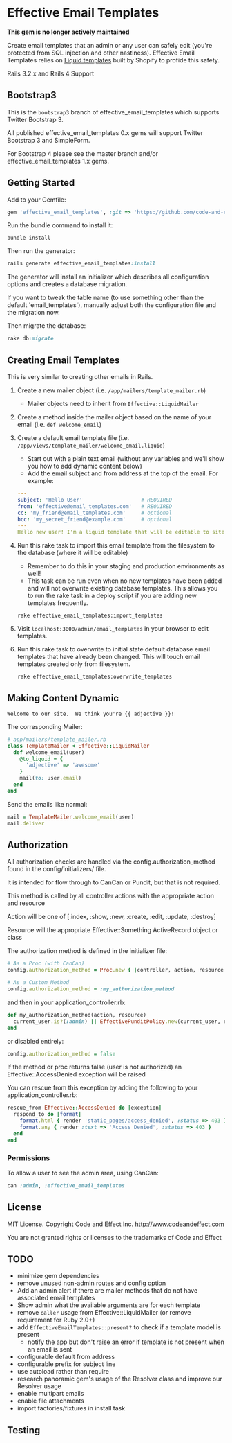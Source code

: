 
# Effective Email Templates

**This gem is no longer actively maintained**

Create email templates that an admin or any user can safely edit (you're protected from SQL injection and other nastiness).
Effective Email Templates relies on [Liquid templates](http://liquidmarkup.org/) built by Shopify to profide this safety.

Rails 3.2.x and Rails 4 Support

## Bootstrap3

This is the `bootstrap3` branch of effective_email_templates which supports Twitter Bootstrap 3.

All published effective_email_templates 0.x gems will support Twitter Bootstrap 3 and SimpleForm.

For Bootstrap 4 please see the master branch and/or effective_email_templates 1.x gems.


## Getting Started

Add to your Gemfile:

```ruby
gem 'effective_email_templates', :git => 'https://github.com/code-and-effect/effective_email_templates'
```

Run the bundle command to install it:

```console
bundle install
```

Then run the generator:

```ruby
rails generate effective_email_templates:install
```

The generator will install an initializer which describes all configuration options and creates a database migration.

If you want to tweak the table name (to use something other than the default 'email_templates'), manually adjust both the configuration file and the migration now.

Then migrate the database:

```ruby
rake db:migrate
```


## Creating Email Templates

This is very similar to creating other emails in Rails.

1. Create a new mailer object (i.e. `/app/mailers/template_mailer.rb`)
    - Mailer objects need to inherit from `Effective::LiquidMailer`

2. Create a method inside the mailer object based on the name of your email (i.e. `def welcome_email`)

3. Create a default email template file (i.e. `/app/views/template_mailer/welcome_email.liquid`)
    - Start out with a plain text email (without any variables and we'll show you how to add dynamic content below)
    - Add the email subject and from address at the top of the email. For example:

    ```yaml
    ---
    subject: 'Hello User'                   # REQUIRED
    from: 'effective@email_templates.com'   # REQUIRED
    cc: 'my_friend@email_templates.com'     # optional
    bcc: 'my_secret_friend@example.com'     # optional
    ---
    Hello new user! I'm a liquid template that will be editable to site admins and/or users.
    ```

4. Run this rake task to import this email template from the filesystem to the database (where it will be editable)
    - Remember to do this in your staging and production environments as well!
    - This task can be run even when no new templates have been added and will not overwrite existing
      database templates.  This allows you to run the rake task in a deploy script if you are adding new
      templates frequently.

    ```console
    rake effective_email_templates:import_templates
    ```

5. Visit `localhost:3000/admin/email_templates` in your browser to edit templates.

6. Run this rake task to overwrite to initial state default database email templates that have already been changed. This will touch email templates created only from filesystem.
    ```console
    rake effective_email_templates:overwrite_templates
    ```


## Making Content Dynamic

```liquid
Welcome to our site.  We think you're {{ adjective }}!
```

The corresponding Mailer:

```ruby
# app/mailers/template_mailer.rb
class TemplateMailer < Effective::LiquidMailer
  def welcome_email(user)
    @to_liquid = {
      'adjective' => 'awesome'
    }
    mail(to: user.email)
  end
end
```

Send the emails like normal:

```ruby
mail = TemplateMailer.welcome_email(user)
mail.deliver
```


## Authorization

All authorization checks are handled via the config.authorization_method found in the config/initializers/ file.

It is intended for flow through to CanCan or Pundit, but that is not required.

This method is called by all controller actions with the appropriate action and resource

Action will be one of [:index, :show, :new, :create, :edit, :update, :destroy]

Resource will the appropriate Effective::Something ActiveRecord object or class

The authorization method is defined in the initializer file:

```ruby
# As a Proc (with CanCan)
config.authorization_method = Proc.new { |controller, action, resource| authorize!(action, resource) }
```

```ruby
# As a Custom Method
config.authorization_method = :my_authorization_method
```

and then in your application_controller.rb:

```ruby
def my_authorization_method(action, resource)
  current_user.is?(:admin) || EffectivePunditPolicy.new(current_user, resource).send('#{action}?')
end
```

or disabled entirely:

```ruby
config.authorization_method = false
```

If the method or proc returns false (user is not authorized) an Effective::AccessDenied exception will be raised

You can rescue from this exception by adding the following to your application_controller.rb:

```ruby
rescue_from Effective::AccessDenied do |exception|
  respond_to do |format|
    format.html { render 'static_pages/access_denied', :status => 403 }
    format.any { render :text => 'Access Denied', :status => 403 }
  end
end
```

### Permissions

To allow a user to see the admin area, using CanCan:

```ruby
can :admin, :effective_email_templates
```


## License

MIT License.  Copyright Code and Effect Inc. http://www.codeandeffect.com

You are not granted rights or licenses to the trademarks of Code and Effect

## TODO

- minimize gem dependencies
- remove unused non-admin routes and config option
- Add an admin alert if there are mailer methods that do not have associated email templates
- Show admin what the available arguments are for each template
- remove `caller` usage from Effective::LiquidMailer (or remove requirement for Ruby 2.0+)
- add `EffectiveEmailTemplates::present?` to check if a template model is present
  - notify the app but don't raise an error if template is not present when an email is sent
- configurable default from address
- configurable prefix for subject line
- use autoload rather than require
- research panoramic gem's usage of the Resolver class and improve our Resolver usage
- enable multipart emails
- enable file attachments
- import factories/fixtures in install task

## Testing

